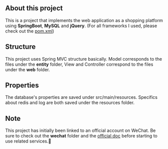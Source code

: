 ## About this project
This is a project that implements the web application as a shopping platform using **SpringBoot**, **MySQL** and **jQuery**. (For all frameworks I used, please check out the [pom.xml](https://github.com/traveleryyk1999/Campus-Shopping-Platform/blob/main/pom.xml))

## Structure
This project uses Spring MVC structure basically. Model corresponds to the files under the **entity** folder, View and Controller correspond to the files under the **web** folder.

## Properties
The database's properties are saved under src/main/resources. Specifics about redis and log are both saved under the resources folder.

## Note
This project has initially been linked to an official account on WeChat. Be sure to check out the **wechat** folder and the [official doc](https://developers.weixin.qq.com/miniprogram/dev/framework/) before starting to use related services.:cowboy_hat_face:

